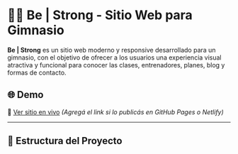 # 🏋️‍♂️ Be | Strong - Sitio Web para Gimnasio

**Be | Strong** es un sitio web moderno y responsive desarrollado para un gimnasio, con el objetivo de ofrecer a los usuarios una experiencia visual atractiva y funcional para conocer las clases, entrenadores, planes, blog y formas de contacto.

## 🌐 Demo

🔗 [Ver sitio en vivo](#) *(Agregá el link si lo publicás en GitHub Pages o Netlify)*

---

## 📁 Estructura del Proyecto

